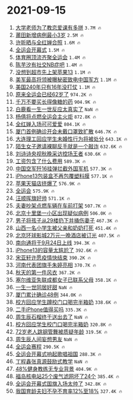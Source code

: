 # 2021-09-15

1. [大学老师为了教恋爱课有多拼](https://s.weibo.com/weibo?q=%E5%A4%A7%E5%AD%A6%E8%80%81%E5%B8%88%E4%B8%BA%E4%BA%86%E6%95%99%E6%81%8B%E7%88%B1%E8%AF%BE%E6%9C%89%E5%A4%9A%E6%8B%BC&Refer=top) `3.7M 🔥`
1. [莆田新增病例最小3岁](https://s.weibo.com/weibo?q=%23%E8%8E%86%E7%94%B0%E6%96%B0%E5%A2%9E%E7%97%85%E4%BE%8B%E6%9C%80%E5%B0%8F3%E5%B2%81%23&Refer=top) `2.5M 🔥`
1. [许昕晒与全红婵合照](https://s.weibo.com/weibo?q=%23%E8%AE%B8%E6%98%95%E6%99%92%E4%B8%8E%E5%85%A8%E7%BA%A2%E5%A9%B5%E5%90%88%E7%85%A7%23&Refer=top) `1.6M 🔥`
1. [全运会开幕式](https://s.weibo.com/weibo?q=%23%E5%85%A8%E8%BF%90%E4%BC%9A%E5%BC%80%E5%B9%95%E5%BC%8F%23&Refer=top) `1.5M 🔥`
1. [体育圈顶流齐聚全运会](https://s.weibo.com/weibo?q=%23%E4%BD%93%E8%82%B2%E5%9C%88%E9%A1%B6%E6%B5%81%E9%BD%90%E8%81%9A%E5%85%A8%E8%BF%90%E4%BC%9A%23&Refer=top) `1.4M 🔥`
1. [陈芋汐有社交NB症吧](https://s.weibo.com/weibo?q=%23%E9%99%88%E8%8A%8B%E6%B1%90%E6%9C%89%E7%A4%BE%E4%BA%A4NB%E7%97%87%E5%90%A7%23&Refer=top) `1.4M 🔥`
1. [没想到超市先上架苹果13](https://s.weibo.com/weibo?q=%23%E6%B2%A1%E6%83%B3%E5%88%B0%E8%B6%85%E5%B8%82%E5%85%88%E4%B8%8A%E6%9E%B6%E8%8B%B9%E6%9E%9C13%23&Refer=top) `1.1M 🔥`
1. [美军最高将领被曝秘密致电中国军方](https://s.weibo.com/weibo?q=%23%E7%BE%8E%E5%86%9B%E6%9C%80%E9%AB%98%E5%B0%86%E9%A2%86%E8%A2%AB%E6%9B%9D%E7%A7%98%E5%AF%86%E8%87%B4%E7%94%B5%E4%B8%AD%E5%9B%BD%E5%86%9B%E6%96%B9%23&Refer=top) `1.1M 🔥`
1. [美国240年只有16年没打仗](https://s.weibo.com/weibo?q=%23%E7%BE%8E%E5%9B%BD240%E5%B9%B4%E5%8F%AA%E6%9C%8916%E5%B9%B4%E6%B2%A1%E6%89%93%E4%BB%97%23&Refer=top) `1.1M 🔥`
1. [原来全运会已经62岁了](https://s.weibo.com/weibo?q=%23%E5%8E%9F%E6%9D%A5%E5%85%A8%E8%BF%90%E4%BC%9A%E5%B7%B2%E7%BB%8F62%E5%B2%81%E4%BA%86%23&Refer=top) `974.2K 🔥`
1. [千万不要买长得像糖的药](https://s.weibo.com/weibo?q=%23%E5%8D%83%E4%B8%87%E4%B8%8D%E8%A6%81%E4%B9%B0%E9%95%BF%E5%BE%97%E5%83%8F%E7%B3%96%E7%9A%84%E8%8D%AF%23&Refer=top) `904.9K 🔥`
1. [白鹿看一生一世反应太真实了](https://s.weibo.com/weibo?q=%23%E7%99%BD%E9%B9%BF%E7%9C%8B%E4%B8%80%E7%94%9F%E4%B8%80%E4%B8%96%E5%8F%8D%E5%BA%94%E5%A4%AA%E7%9C%9F%E5%AE%9E%E4%BA%86%23&Refer=top) `NaN 🔥`
1. [杨倩将点燃全运会主火炬](https://s.weibo.com/weibo?q=%23%E6%9D%A8%E5%80%A9%E5%B0%86%E7%82%B9%E7%87%83%E5%85%A8%E8%BF%90%E4%BC%9A%E4%B8%BB%E7%81%AB%E7%82%AC%23&Refer=top) `872.8K 🔥`
1. [全红婵入场可可爱爱](https://s.weibo.com/weibo?q=%23%E5%85%A8%E7%BA%A2%E5%A9%B5%E5%85%A5%E5%9C%BA%E5%8F%AF%E5%8F%AF%E7%88%B1%E7%88%B1%23&Refer=top) `804.1K 🔥`
1. [厦门首例确诊开会未戴口罩致扩散](https://s.weibo.com/weibo?q=%23%E5%8E%A6%E9%97%A8%E9%A6%96%E4%BE%8B%E7%A1%AE%E8%AF%8A%E5%BC%80%E4%BC%9A%E6%9C%AA%E6%88%B4%E5%8F%A3%E7%BD%A9%E8%87%B4%E6%89%A9%E6%95%A3%23&Refer=top) `646.7K 🔥`
1. [大连理工回应学生未婚性行为将被处分](https://s.weibo.com/weibo?q=%23%E5%A4%A7%E8%BF%9E%E7%90%86%E5%B7%A5%E5%9B%9E%E5%BA%94%E5%AD%A6%E7%94%9F%E6%9C%AA%E5%A9%9A%E6%80%A7%E8%A1%8C%E4%B8%BA%E5%B0%86%E8%A2%AB%E5%A4%84%E5%88%86%23&Refer=top) `643.1K 🔥`
1. [陌生女子邀请裸聊反手就是一个敲诈](https://s.weibo.com/weibo?q=%23%E9%99%8C%E7%94%9F%E5%A5%B3%E5%AD%90%E9%82%80%E8%AF%B7%E8%A3%B8%E8%81%8A%E5%8F%8D%E6%89%8B%E5%B0%B1%E6%98%AF%E4%B8%80%E4%B8%AA%E6%95%B2%E8%AF%88%23&Refer=top) `632.6K 🔥`
1. [刘诗诗央视秋晚采访控场王者](https://s.weibo.com/weibo?q=%23%E5%88%98%E8%AF%97%E8%AF%97%E5%A4%AE%E8%A7%86%E7%A7%8B%E6%99%9A%E9%87%87%E8%AE%BF%E6%8E%A7%E5%9C%BA%E7%8E%8B%E8%80%85%23&Refer=top) `630.6K 🔥`
1. [工资包含了什么费用](https://s.weibo.com/weibo?q=%23%E5%B7%A5%E8%B5%84%E5%8C%85%E5%90%AB%E4%BA%86%E4%BB%80%E4%B9%88%E8%B4%B9%E7%94%A8%23&Refer=top) `589.3K 🔥`
1. [中国空军歼16挂弹拦截外国军机](https://s.weibo.com/weibo?q=%23%E4%B8%AD%E5%9B%BD%E7%A9%BA%E5%86%9B%E6%AD%BC16%E6%8C%82%E5%BC%B9%E6%8B%A6%E6%88%AA%E5%A4%96%E5%9B%BD%E5%86%9B%E6%9C%BA%23&Refer=top) `577.3K 🔥`
1. [iPhone13包装盒不再包覆塑料膜](https://s.weibo.com/weibo?q=%23iPhone13%E5%8C%85%E8%A3%85%E7%9B%92%E4%B8%8D%E5%86%8D%E5%8C%85%E8%A6%86%E5%A1%91%E6%96%99%E8%86%9C%23&Refer=top) `577.1K 🔥`
1. [苹果天猫店挤爆了](https://s.weibo.com/weibo?q=%23%E8%8B%B9%E6%9E%9C%E5%A4%A9%E7%8C%AB%E5%BA%97%E6%8C%A4%E7%88%86%E4%BA%86%23&Refer=top) `576.9K 🔥`
1. [全运会](https://s.weibo.com/weibo?q=%E5%85%A8%E8%BF%90%E4%BC%9A&Refer=top) `575.9K 🔥`
1. [汪顺挥旗好帅](https://s.weibo.com/weibo?q=%23%E6%B1%AA%E9%A1%BA%E6%8C%A5%E6%97%97%E5%A5%BD%E5%B8%85%23&Refer=top) `571.1K 🔥`
1. [夫妻吵架点燃车辆在车前打架](https://s.weibo.com/weibo?q=%23%E5%A4%AB%E5%A6%BB%E5%90%B5%E6%9E%B6%E7%82%B9%E7%87%83%E8%BD%A6%E8%BE%86%E5%9C%A8%E8%BD%A6%E5%89%8D%E6%89%93%E6%9E%B6%23&Refer=top) `507.7K 🔥`
1. [北京十里堡一小区出现疑似病例](https://s.weibo.com/weibo?q=%23%E5%8C%97%E4%BA%AC%E5%8D%81%E9%87%8C%E5%A0%A1%E4%B8%80%E5%B0%8F%E5%8C%BA%E5%87%BA%E7%8E%B0%E7%96%91%E4%BC%BC%E7%97%85%E4%BE%8B%23&Refer=top) `506.0K 🔥`
1. [男子将孩子从29楼扔下并捅伤妻子](https://s.weibo.com/weibo?q=%23%E7%94%B7%E5%AD%90%E5%B0%86%E5%AD%A9%E5%AD%90%E4%BB%8E29%E6%A5%BC%E6%89%94%E4%B8%8B%E5%B9%B6%E6%8D%85%E4%BC%A4%E5%A6%BB%E5%AD%90%23&Refer=top) `467.3K 🔥`
1. [山西一名小学生被父亲和奶奶打死](https://s.weibo.com/weibo?q=%23%E5%B1%B1%E8%A5%BF%E4%B8%80%E5%90%8D%E5%B0%8F%E5%AD%A6%E7%94%9F%E8%A2%AB%E7%88%B6%E4%BA%B2%E5%92%8C%E5%A5%B6%E5%A5%B6%E6%89%93%E6%AD%BB%23&Refer=top) `451.4K 🔥`
1. [北京环球影城2万元一晚酒店被订光](https://s.weibo.com/weibo?q=%23%E5%8C%97%E4%BA%AC%E7%8E%AF%E7%90%83%E5%BD%B1%E5%9F%8E2%E4%B8%87%E5%85%83%E4%B8%80%E6%99%9A%E9%85%92%E5%BA%97%E8%A2%AB%E8%AE%A2%E5%85%89%23&Refer=top) `407.5K 🔥`
1. [南向通将于9月24日上线](https://s.weibo.com/weibo?q=%23%E5%8D%97%E5%90%91%E9%80%9A%E5%B0%86%E4%BA%8E9%E6%9C%8824%E6%97%A5%E4%B8%8A%E7%BA%BF%23&Refer=top) `394.3K 🔥`
1. [iPhone13的容量太尴尬了](https://s.weibo.com/weibo?q=%23iPhone13%E7%9A%84%E5%AE%B9%E9%87%8F%E5%A4%AA%E5%B0%B4%E5%B0%AC%E4%BA%86%23&Refer=top) `392.6K 🔥`
1. [宋亚轩许愿疫情快结束](https://s.weibo.com/weibo?q=%23%E5%AE%8B%E4%BA%9A%E8%BD%A9%E8%AE%B8%E6%84%BF%E7%96%AB%E6%83%85%E5%BF%AB%E7%BB%93%E6%9D%9F%23&Refer=top) `390.2K 🔥`
1. [河南代表团旗手朱婷亮相](https://s.weibo.com/weibo?q=%23%E6%B2%B3%E5%8D%97%E4%BB%A3%E8%A1%A8%E5%9B%A2%E6%97%97%E6%89%8B%E6%9C%B1%E5%A9%B7%E4%BA%AE%E7%9B%B8%23&Refer=top) `370.7K 🔥`
1. [秋天的第一件风衣](https://s.weibo.com/weibo?q=%23%E7%A7%8B%E5%A4%A9%E7%9A%84%E7%AC%AC%E4%B8%80%E4%BB%B6%E9%A3%8E%E8%A1%A3%23&Refer=top) `367.2K 🔥`
1. [塞尔维亚失联成都女子已联系父母](https://s.weibo.com/weibo?q=%23%E5%A1%9E%E5%B0%94%E7%BB%B4%E4%BA%9A%E5%A4%B1%E8%81%94%E6%88%90%E9%83%BD%E5%A5%B3%E5%AD%90%E5%B7%B2%E8%81%94%E7%B3%BB%E7%88%B6%E6%AF%8D%23&Refer=top) `358.1K 🔥`
1. [一生一世同居好甜](https://s.weibo.com/weibo?q=%23%E4%B8%80%E7%94%9F%E4%B8%80%E4%B8%96%E5%90%8C%E5%B1%85%E5%A5%BD%E7%94%9C%23&Refer=top) `NaN 🔥`
1. [厦门累计确诊48例](https://s.weibo.com/weibo?q=%E5%8E%A6%E9%97%A8%E7%B4%AF%E8%AE%A1%E7%A1%AE%E8%AF%8A48%E4%BE%8B&Refer=top) `344.0K 🔥`
1. [校方回应学生蹲校门口喝完半箱奶](https://s.weibo.com/weibo?q=%23%E6%A0%A1%E6%96%B9%E5%9B%9E%E5%BA%94%E5%AD%A6%E7%94%9F%E8%B9%B2%E6%A0%A1%E9%97%A8%E5%8F%A3%E5%96%9D%E5%AE%8C%E5%8D%8A%E7%AE%B1%E5%A5%B6%23&Refer=top) `338.6K 🔥`
1. [二手iPhone值得买吗](https://s.weibo.com/weibo?q=%E4%BA%8C%E6%89%8BiPhone%E5%80%BC%E5%BE%97%E4%B9%B0%E5%90%97&Refer=top) `335.3K 🔥`
1. [周生辰石榴终于送出去了](https://s.weibo.com/weibo?q=%23%E5%91%A8%E7%94%9F%E8%BE%B0%E7%9F%B3%E6%A6%B4%E7%BB%88%E4%BA%8E%E9%80%81%E5%87%BA%E5%8E%BB%E4%BA%86%23&Refer=top) `NaN 🔥`
1. [校方回应学生校门口喝完半箱奶](https://s.weibo.com/weibo?q=%23%E6%A0%A1%E6%96%B9%E5%9B%9E%E5%BA%94%E5%AD%A6%E7%94%9F%E6%A0%A1%E9%97%A8%E5%8F%A3%E5%96%9D%E5%AE%8C%E5%8D%8A%E7%AE%B1%E5%A5%B6%23&Refer=top) `320.8K 🔥`
1. [72岁老人跳钢管舞被质疑年龄](https://s.weibo.com/weibo?q=%2372%E5%B2%81%E8%80%81%E4%BA%BA%E8%B7%B3%E9%92%A2%E7%AE%A1%E8%88%9E%E8%A2%AB%E8%B4%A8%E7%96%91%E5%B9%B4%E9%BE%84%23&Refer=top) `319.5K 🔥`
1. [周生辰人间妄想男友](https://s.weibo.com/weibo?q=%23%E5%91%A8%E7%94%9F%E8%BE%B0%E4%BA%BA%E9%97%B4%E5%A6%84%E6%83%B3%E7%94%B7%E5%8F%8B%23&Refer=top) `NaN 🔥`
1. [全运会赛程](https://s.weibo.com/weibo?q=%E5%85%A8%E8%BF%90%E4%BC%9A%E8%B5%9B%E7%A8%8B&Refer=top) `290.5K 🔥`
1. [全运会开幕式响起歌唱祖国](https://s.weibo.com/weibo?q=%23%E5%85%A8%E8%BF%90%E4%BC%9A%E5%BC%80%E5%B9%95%E5%BC%8F%E5%93%8D%E8%B5%B7%E6%AD%8C%E5%94%B1%E7%A5%96%E5%9B%BD%23&Refer=top) `288.3K 🔥`
1. [丁程鑫张真源鼓励式教学](https://s.weibo.com/weibo?q=%23%E4%B8%81%E7%A8%8B%E9%91%AB%E5%BC%A0%E7%9C%9F%E6%BA%90%E9%BC%93%E5%8A%B1%E5%BC%8F%E6%95%99%E5%AD%A6%23&Refer=top) `NaN 🔥`
1. [48%健身教练无专业背景](https://s.weibo.com/weibo?q=%2348%25%E5%81%A5%E8%BA%AB%E6%95%99%E7%BB%83%E6%97%A0%E4%B8%93%E4%B8%9A%E8%83%8C%E6%99%AF%23&Refer=top) `404.9K 🔥`
1. [福岛核电站25个废气滤网坏了24个](https://s.weibo.com/weibo?q=%23%E7%A6%8F%E5%B2%9B%E6%A0%B8%E7%94%B5%E7%AB%9925%E4%B8%AA%E5%BA%9F%E6%B0%94%E6%BB%A4%E7%BD%91%E5%9D%8F%E4%BA%8624%E4%B8%AA%23&Refer=top) `385.4K 🔥`
1. [全运会开幕式国旗入场太帅了](https://s.weibo.com/weibo?q=%23%E5%85%A8%E8%BF%90%E4%BC%9A%E5%BC%80%E5%B9%95%E5%BC%8F%E5%9B%BD%E6%97%97%E5%85%A5%E5%9C%BA%E5%A4%AA%E5%B8%85%E4%BA%86%23&Refer=top) `342.8K 🔥`
1. [我国育龄夫妇不孕不育率12%至18%](https://s.weibo.com/weibo?q=%23%E6%88%91%E5%9B%BD%E8%82%B2%E9%BE%84%E5%A4%AB%E5%A6%87%E4%B8%8D%E5%AD%95%E4%B8%8D%E8%82%B2%E7%8E%8712%25%E8%87%B318%25%23&Refer=top) `327.4K 🔥`
